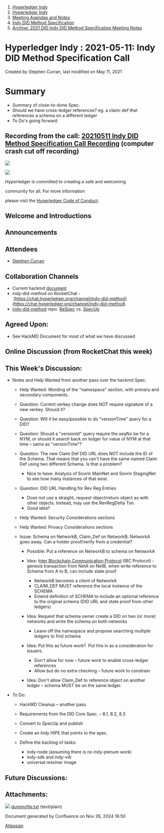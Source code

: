 1. [Hyperledger Indy](index.html)
2. [Hyperledger Indy](Hyperledger-Indy_19464194.html)
3. [Meeting Agendas and Notes](Meeting-Agendas-and-Notes_19464715.html)
4. [Indy DID Method Specification](Indy-DID-Method-Specification_19465516.html)
5. [Archive: 2021 DID Indy DID Method Specification Meeting Notes](19465622.html)

# Hyperledger Indy : 2021-05-11: Indy DID Method Specification Call

Created by Stephen Curran, last modified on May 11, 2021

# Summary

- Summary of close-to-done Spec.
- Should we have cross-ledger references? eg. a claim-def that references a schema on a different ledger
- To Do's going forward

## Recording from the call: [20210511 Indy DID Method Specification Call Recording](#) (computer crash cut off recording)

![](https://wiki.hyperledger.org/download/attachments/29034696/Antitrustnotice.png?version=1&modificationDate=1581695654000&api=v2)

![](https://wiki.hyperledger.org/download/attachments/2392771/welcome.png?version=2&modificationDate=1572450107000&api=v2)

Hyperledger is committed to creating a safe and welcoming

community for all. For more information

please visit the [Hyperledger Code of Conduct](https://lf-hyperledger.atlassian.net/wiki/spaces/HYP/pages/19595281/Hyperledger+Code+of+Conduct).

## Welcome and Introductions

## Announcements

## Attendees

- [Stephen Curran](https://lf-hyperledger.atlassian.net/wiki/people/557058:d676f135-ecd6-465b-b7eb-f87976bf4569?ref=confluence)

## Collaboration Channels

- Current hackmd [document](https://hackmd.io/@icZC4epNSnqBbYE0hJYseA/S1eUS2BQw)
- indy-did-method on RocketChat - [https://chat.hyperledger.org/channel/indy-did-method](https://chat.hyperledger.org/channel/indy-did-method)
- [indy-did-method](https://github.com/hyperledger/indy-did-method) repo: [ReSpec](https://github.com/transmute-industries/respec-github-pages) vs. [SpecUp](https://github.com/decentralized-identity/spec-up)

## Agreed Upon:

- See HackMD Document for most of what we have discussed

## Online Discussion (from RocketChat this week)

## This Week's Discussion:

- Notes and Help Wanted from another pass over the hackmd Spec:
  
  - Help Wanted: Wording of the "namespace" section, with primary and secondary components.
  - Question: Current verkey change does NOT require signature of a new verkey. Should it?
  - Question: Will it be easy/possible to do "versionTime" query for a DID?
  - Question: Should a "versionId" query require the seqNo be for a NYM, or should it search back on ledger for value of NYM at that time – same as "versionTime"?
  - Question: The new Claim Def DID URL does NOT include the ID of the Schema. That means that you can't have the same named Claim Def using two different Schema. Is that a problem?
    
    - Nice to have: Analysis of Sovrin MainNet and Sovrin StagingNet to see how many instances of that exist.
  - Question: DID URL Handling for Rev Reg Entries
    
    - Does not use a straight, request object/return object as with other objects. Instead, may use the RevRegDelta Txn.
    - Good idea?
  - Help Wanted: Security Considerations sections
  - Help Wanted: Privacy Considerations sections
  - Issue: Schema on NetworkB, Claim\_Def on NetworkB; NetworkA goes away. Can a holder proof/verify from a credential?
    
    - Possible: Put a reference on NetworkB to schema on NetworkA
    - Idea: I[nter Blockchain Communication Protocol](https://ibcprotocol.org/) (IBC Protocol) - genesis transaction from NetA on NetB, when write reference to Schema from A to B, can include state proof
      
      - NetworkB becomes a client of NetworkA
      - CLAIM\_DEF MUST reference the local instance of the SCHEMA
      - Extend definition of SCHEMA to include an optional reference to the original schema (DID URL and state proof from other ledgers)
    - Idea: Request that schema owner create a DID on two (or more) networks and write the schema on both networks
      
      - Leave off the namespace and propose searching multiple ledgers to find schema
    - Idea: Put this as future work?  Put this in as a consideration for issuers.
      
      - Don't allow for now – future work to enable cross-ledger references
      - Allow but do no extra checking – future work to constrain
    - Idea: Don't allow Claim\_Def to reference object on another ledger – schema MUST be on the same ledger.
- To Do:
  
  - HackMD Cleanup – another pass
  - Requirements from the DID Core Spec. – 8.1, 8.2, 8.3
  - Convert to SpecUp and publish
  - Create an Indy HIPE that points to the spec.
  - Define the backlog of tasks:
    
    - indy-node (assuming there is no indy-plenum work)
    - indy-sdk and indy-vdr
    - universal resolver image

## Future Discussions:

## Attachments:

![](images/icons/bullet_blue.gif) [dummyfile.txt](attachments/19464505/19465827.txt) (text/plain)

Document generated by Confluence on Nov 26, 2024 16:50

[Atlassian](http://www.atlassian.com/)
